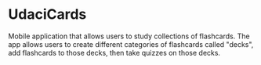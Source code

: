 # UdaciCards
 Mobile application that allows users to study collections of flashcards. The app allows users to create different categories of flashcards called "decks", add flashcards to those decks, then take quizzes on those decks.
